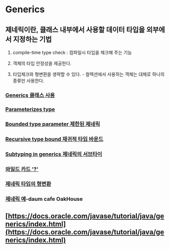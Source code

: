 # Generics

## 제네릭이란, 클래스 내부에서 사용할 데이터 타입을 외부에서 지정하는 기법                                  

1. compile-time type check : 컴파일시 타입을 체크해 주는 기능

2. 객체의 타입 안정성을 제공한다.

3. 타입체크와 형변환을 생략할 수 있다. - 컬렉션에서 사용하는 객체는 대체로 하나의 종류만 사용한다.

### [Generics 클래스 사용](use.md)

### [Parameterizes type](parameterized-type.md)

### [Bounded type parameter 제한된 제네릭](bounded-type-parameter.md)

### [Recursive type bound 재귀적 타입 바운드](recursive-type-bound.md)

### [Subtyping in generics 제네릭의 서브타이](subtyping-in-generics.md)

### [와일드 카드 '?'](wildcard.md)

### [제네릭 타입의 형변환](type-casting.md)

### [제네릭 예](http://cafe.daum.net/OakHouse/SZKH/45)-daum cafe OakHouse

## [https://docs.oracle.com/javase/tutorial/java/generics/index.html](https://docs.oracle.com/javase/tutorial/java/generics/index.html)

